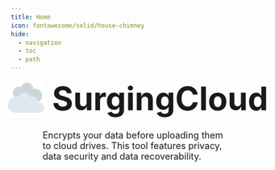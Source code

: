 ```yaml
---
title: Home
icon: fontawesome/solid/house-chimney
hide:
  - navigation
  - toc
  - path
---
```


<div style="margin: 0 auto; max-width: 75%;">

<h1 style="display: flex; gap: 16px; align-items: center; justify-content: center; margin: 0 auto; margin-bottom: 24px;">
  <img src="./twemoji-2601.svg" width="75px" alt="SurgingCloud icon"/>
  <span style="font-size: 64px;">SurgingCloud</span>
</h1>

<p style="font-size: 18px;">Encrypts your data before uploading them to cloud drives. This tool features privacy, data security and data recoverability.</p>

</div>
